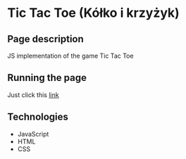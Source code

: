 # Tic Tac Toe (Kółko i krzyżyk)

## Page description

JS implementation of the game Tic Tac Toe

## Running the page

Just click this [link](https://piterbud.github.io/Tic-Tac-Toe/)

## Technologies

* JavaScript
* HTML
* CSS
